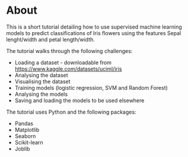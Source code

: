# About
This is a short tutorial detailing how to use supervised machine learning models to predict classifications of Iris flowers using the features Sepal lenght/width and petal length/width. 

The tutorial walks through the following challenges:
- Loading a dataset - downloadable from https://www.kaggle.com/datasets/uciml/iris
- Analysing the dataset
- Visualising the dataset
- Training models (logistic regression, SVM and Random Forest)
- Analysing the models
- Saving and loading the models to be used elsewhere

The tutorial uses Python and the following packages:
- Pandas
- Matplotlib
- Seaborn
- Scikit-learn
- Joblib


  
